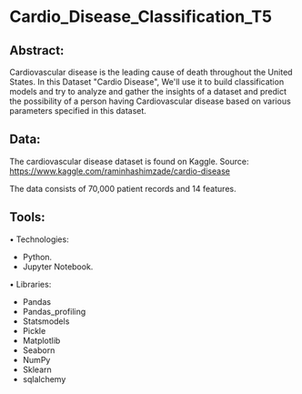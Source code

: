 # Cardio_Disease_Classification_T5

## Abstract:
Cardiovascular disease is the leading cause of death throughout the United States. In this Dataset "Cardio Disease", We'll use it to build classification models and try to analyze and gather the insights of a dataset and predict the possibility of a person having Cardiovascular disease based on various parameters specified in this dataset.

## Data:
The cardiovascular disease dataset is found on Kaggle. Source: https://www.kaggle.com/raminhashimzade/cardio-disease

The data consists of 70,000 patient records and 14 features.

## Tools:
• Technologies:
- Python.
- Jupyter Notebook.

• Libraries:
- Pandas
- Pandas_profiling
- Statsmodels
- Pickle
- Matplotlib
- Seaborn
- NumPy
- Sklearn
- sqlalchemy
